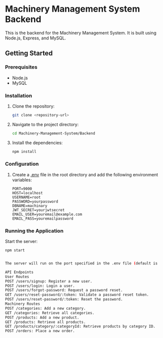 # Machinery Management System Backend

This is the backend for the Machinery Management System. It is built using Node.js, Express, and MySQL.

## Getting Started

### Prerequisites

- Node.js
- MySQL

### Installation

1. Clone the repository:
    ```sh
    git clone <repository-url>
    ```
2. Navigate to the project directory:
    ```sh
    cd Machinery-Management-System/Backend
    ```
3. Install the dependencies:
    ```sh
    npm install
    ```

### Configuration

1. Create a [.env](http://_vscodecontentref_/3) file in the root directory and add the following environment variables:
    ```env
    PORT=9000
    HOST=localhost
    USERNAME=root
    PASSWORD=yourpassword
    DBNAME=machinary
    JWT_SECRET=yourjwtsecret
    EMAIL_USER=youremail@example.com
    EMAIL_PASS=youremailpassword
    ```

### Running the Application

Start the server:
```sh
npm start


The server will run on the port specified in the .env file (default is 9000).

API Endpoints
User Routes
POST /users/signup: Register a new user.
POST /users/login: Login a user.
POST /users/forgot-password: Request a password reset.
GET /users/reset-password/:token: Validate a password reset token.
POST /users/reset-password/:token: Reset the password.
Machinery Routes
POST /categories: Add a new category.
GET /categories: Retrieve all categories.
POST /products: Add a new product.
GET /products: Retrieve all products.
GET /products/category/:categoryId: Retrieve products by category ID.
POST /orders: Place a new order.